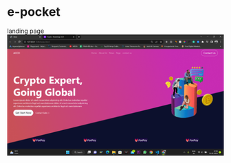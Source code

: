 # e-pocket
landing page
![img](https://raw.githubusercontent.com/RitikSinha/e-pocket/master/output.png)
